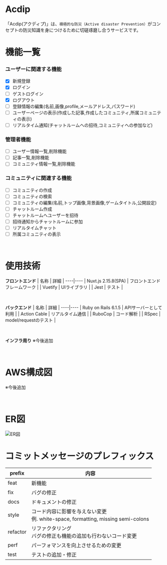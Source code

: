# Acdip

「Acdip(アクディプ)」は、`積極的な防災（Active disaster Prevention）`がコンセプトの防災知識を身につけるために切磋琢磨し合うサービスです。
<br />

# 機能一覧

### ユーザーに関連する機能
 - [x] 新規登録
 - [x] ログイン
 - [ ] ゲストログイン
 - [x] ログアウト
 - [ ] 登録情報の編集(名前,画像,profile,メールアドレス,パスワード)
 - [ ] ユーザーページの表示(作成した記事,作成したコミュニティ,所属コミュニティの表示)
 - [ ] リアルタイム通知(チャットルームへの招待,コミュニティへの参加など)

### 管理者機能
 - [ ] ユーザー情報一覧,削除機能
 - [ ] 記事一覧,削除機能
 - [ ] コミュニティ情報一覧,削除機能

### コミュニティに関連する機能
 - [ ] コミュニティの作成
 - [ ] コミュニティの検索
 - [ ] コミュニティの編集(名前,トップ画像,背景画像,ゲームタイトル,公開設定)
 - [ ] チャットルーム作成
 - [ ] チャットルームへユーザーを招待
 - [ ] 招待通知からチャットルームに参加
 - [ ] リアルタイムチャット
 - [ ] 所属コミュニティの表示

<br />

# 使用技術

**フロントエンド**
| 名称 | 詳細 |
----|---- 
| Nuxt.js 2.15.8(SPA) | フロントエンドフレームワーク |
| Vuetify | UIライブラリ |
| Jest | テスト |

<br />

**バックエンド**
| 名称 | 詳細 |
----|---- 
| Ruby on Rails 6.1.5 | APIサーバーとして利用 |
| Action Cable | リアルタイム通信 |
| RuboCop | コード解析 |
| RSpec | model/requestのテスト |

<br />

**インフラ周り**
※今後追加

<br />

# AWS構成図
※今後追加

<br />

# ER図
![ER図]()


# コミットメッセージのプレフィックス

|  prefix  | 内容 |
|----------|------|
| feat     |  新機能 |
| fix      |  バグの修正 |
| docs     |  ドキュメントの修正 |
| style    |  コード内容に影響を与えない変更 <br> 例. white-space, formatting, missing semi-colons |
| refactor |  リファクタリング<br> バグの修正も機能の追加も行わないコード変更 |
| perf     |  パーフォマンスを向上させるための変更 |
| test     |  テストの追加・修正 |
